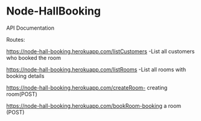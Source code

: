 # Node-HallBooking
API Documentation

Routes:

https://node-hall-booking.herokuapp.com/listCustomers -List all customers who booked the room

https://node-hall-booking.herokuapp.com/listRooms -List all rooms with booking details

https://node-hall-booking.herokuapp.com/createRoom- creating room(POST)

https://node-hall-booking.herokuapp.com/bookRoom-booking a room (POST)
